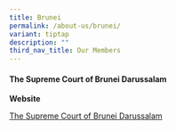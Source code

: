 ```yaml
---
title: Brunei
permalink: /about-us/brunei/
variant: tiptap
description: ""
third_nav_title: Our Members
---
```

<h4>The Supreme Court of Brunei Darussalam</h4>
<p><strong>Website</strong>
</p>
<p><a href="https://www.judiciary.gov.bn/SJD%20Site%20Pages/Supreme%20Court.aspx" rel="noopener nofollow" target="_blank">The Supreme Court of Brunei Darussalam</a>
</p>
